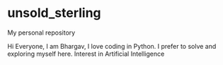 # unsold_sterling
My personal repository

Hi Everyone, I am Bhargav, I love coding in Python.
I prefer to solve and exploring myself here.
Interest in Artificial Intelligence
